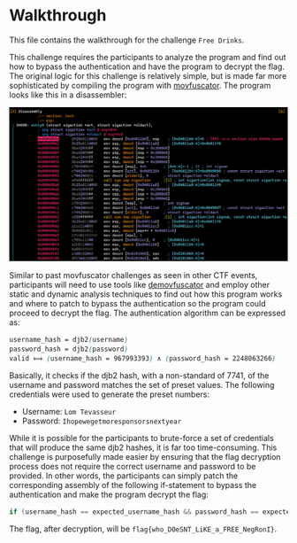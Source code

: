 # Walkthrough

This file contains the walkthrough for the challenge `Free Drinks`.

This challenge requires the participants to analyze the program and find out how to bypass the authentication and have the program to decrypt the flag. The original logic for this challenge is relatively simple, but is made far more sophisticated by compiling the program with [movfuscator](https://github.com/xoreaxeaxeax/movfuscator). The program looks like this in a disassembler:

![](images/disassembly_radare2.png)

Similar to past movfuscator challenges as seen in other CTF events, participants will need to use tools like [demovfuscator](https://github.com/leetonidas/demovfuscator) and employ other static and dynamic analysis techniques to find out how this program works and where to patch to bypass the authentication so the program could proceed to decrypt the flag. The authentication algorithm can be expressed as:

```scss
username_hash = djb2(username)
password_hash = djb2(password)
valid ⟺ (username_hash = 967993393) ∧ (password_hash = 2248063266)​
```

Basically, it checks if the djb2 hash, with a non-standard of 7741, of the username and password matches the set of preset values. The following credentials were used to generate the preset numbers:

- Username: `Lom Tevasseur`
- Password: `Ihopewegetmoresponsorsnextyear`

While it is possible for the participants to brute-force a set of credentials that will produce the same djb2 hashes, it is far too time-consuming. This challenge is purposefully made easier by ensuring that the flag decryption process does not require the correct username and password to be provided. In other words, the participants can simply patch the corresponding assembly of the following if-statement to bypass the authentication and make the program decrypt the flag:

```c
if (username_hash == expected_username_hash && password_hash == expected_password_hash) {
```

The flag, after decryption, will be `flag{who_DOeSNT_LiKE_a_FREE_NegRonI}`.